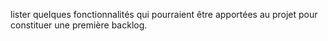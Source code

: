 lister quelques fonctionnalités qui pourraient être
apportées au projet pour constituer une première backlog.